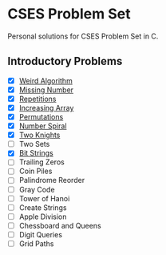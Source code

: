 # CSES Problem Set
Personal solutions for CSES Problem Set in C.

## Introductory Problems
- [x] [Weird Algorithm](https://github.com/goldenbergg/cses_ps/blob/main/intro/weird_algo.c)
- [x] [Missing Number](https://github.com/goldenbergg/cses_ps/blob/main/intro/miss_num.c)
- [x] [Repetitions](https://github.com/goldenbergg/cses_ps/blob/main/intro/rep.c)
- [x] [Increasing Array](https://github.com/goldenbergg/cses_ps/blob/main/intro/inc_arr.c)
- [x] [Permutations](https://github.com/goldenbergg/cses_ps/blob/main/intro/perms.c)
- [x] [Number Spiral](https://github.com/goldenbergg/cses_ps/blob/main/intro/num_spiral.c)
- [x] [Two Knights](https://github.com/goldenbergg/cses_ps/blob/main/intro/two_knights.c)
- [ ] Two Sets
- [x] [Bit Strings](https://github.com/goldenbergg/cses_ps/blob/main/intro/bit_strs.c)
- [ ] Trailing Zeros
- [ ] Coin Piles
- [ ] Palindrome Reorder
- [ ] Gray Code
- [ ] Tower of Hanoi
- [ ] Create Strings
- [ ] Apple Division
- [ ] Chessboard and Queens
- [ ] Digit Queries
- [ ] Grid Paths
